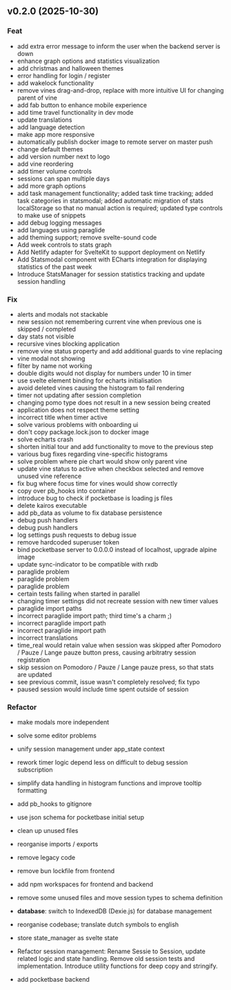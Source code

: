 ## v0.2.0 (2025-10-30)

### Feat

- add extra error message to inform the user when the backend server is down
- enhance graph options and statistics visualization
- add christmas and halloween themes
- error handling for login / register
- add wakelock functionality
- remove vines drag-and-drop, replace with more intuitive UI for changing parent of vine
- add fab button to enhance mobile experience
- add time travel functionality in dev mode
- update translations
- add language detection
- make app more responsive
- automatically publish docker image to remote server on master push
- change default themes
- add version number next to logo
- add vine reordering
- add timer volume controls
- sessions can span multiple days
- add more graph options
- add task management functionality; added task time tracking; added task categories in statsmodal; added automatic migration of stats localStorage so that no manual action is required; updated type controls to make use of snippets
- add debug logging messages
- add languages using paraglide
- add theming support; remove svelte-sound code
- Add week controls to stats graph
- Add Netlify adapter for SvelteKit to support deployment on Netlify
- Add Statsmodal component with ECharts integration for displaying statistics of the past week
- Introduce StatsManager for session statistics tracking and update session handling

### Fix

- alerts and modals not stackable
- new session not remembering current vine when previous one is skipped / completed
- day stats not visible
- recursive vines blocking application
- remove vine status property and add additional guards to vine replacing
- vine modal not showing
- filter by name not working
- double digits would not display for numbers under 10 in timer
- use svelte element binding for echarts initialisation
- avoid deleted vines causing the histogram to fail rendering
- timer not updating after session completion
- changing pomo type does not result in a new session being created
- application does not respect theme setting
- incorrect title when timer active
- solve various problems with onboarding ui
- don't copy package.lock.json to docker image
- solve echarts crash
- shorten initial tour and add functionality to move to the previous step
- various bug fixes regarding vine-specific histograms
- solve problem where pie chart would show only parent vine
- update vine status to active when checkbox selected and remove unused vine reference
- fix bug where focus time for vines would show correctly
- copy over pb_hooks into container
- introduce bug to check if pocketbase is loading js files
- delete kairos executable
- add pb_data as volume to fix database persistence
- debug push handlers
- debug push handlers
- log settings push requests to debug issue
- remove hardcoded superuser token
- bind pocketbase server to 0.0.0.0 instead of localhost, upgrade alpine image
- update sync-indicator to be compatible with rxdb
- paraglide problem
- paraglide problem
- paraglide problem
- certain tests failing when started in parallel
- changing timer settings did not recreate session with new timer values
- paraglide import paths
- incorrect paraglide import path; third time's a charm ;)
- incorrect paraglide import path
- incorrect paraglide import path
- incorrect translations
- time_real would retain value when session was skipped after Pomodoro / Pauze / Lange pauze button press, causing arbitratry session registration
- skip session on Pomodoro / Pauze / Lange pauze press, so that stats are updated
- see previous commit, issue wasn't completely resolved; fix typo
- paused session would include time spent outside of session

### Refactor

- make modals more independent
- solve some editor problems
- unify session management under app_state context
- rework timer logic depend less on difficult to debug session subscription
- simplify data handling in histogram functions and improve tooltip formatting
- add pb_hooks to gitignore
- use json schema for pocketbase initial setup
- clean up unused files
- reorganise imports / exports
- remove legacy code
- remove bun lockfile from frontend
- add npm workspaces for frontend and backend
- remove some unused files and move session types to schema definition
- **database**: switch to IndexedDB (Dexie.js) for database management
- reorganise codebase; translate dutch symbols to english
- store state_manager as svelte state
- Refactor session management: Rename Sessie to Session, update related logic and state handling. Remove old session tests and implementation. Introduce utility functions for deep copy and stringify.


- add pocketbase backend
